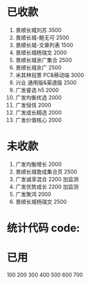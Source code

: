# 已收款

1.  景顺长城刘苏 3500
2.  景顺长城-鲍无可 2500
3.  景顺长城-文章列表 1500
4.  景顺长城杨瑞文 2000
5.  景顺长城余广集合 2500
6.  景顺长城余广 2500
7.  米其林投票 PC&移动端 3000
8.  兴业 通用版&渠道版 2500
9.  广发睿选 h5 2000
10. 广发均衡优选 2000
11. 广发恒信 2000
12. 广发成长精选 2000
13. 广发价值核心 2000

# 未收款

1. 广发均衡增长 2000
2. 景顺长城詹成集合页 2500
3. 广发诚享混合 2200 加监测
4. 广发优势成长 2200 加监测
5. 广发聚鸿 2000
6. 景顺长城杨瑞文 2500

# 统计代码 code:

# 已用

100
200
300
400
500
600
700
